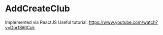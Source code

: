 # AddCreateClub
Implemented via ReactJS
Useful tutorial: https://www.youtube.com/watch?v=Dorf8i6lCuk
